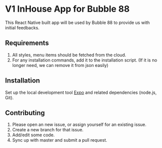 # V1 InHouse App for Bubble 88

This React Native built app will be used by Bubble 88 to provide us with initial feedbacks. 

## Requirements
1. All styles, menu items should be fetched from the cloud.
2. For any installation commands, add it to the installation script. (If it is no longer need, we can remove it from json easily) 

## Installation

Set up the local development tool [Expo](https://docs.expo.io/versions/latest/get-started/installation/) and related dependencies (node.js, Git).

## Contributing
1. Please open an new issue, or assign yourself for an existing issue.
2. Create a new branch for that issue.
3. Add/edit some code.
4. Sync up with master and submit a pull request. 
